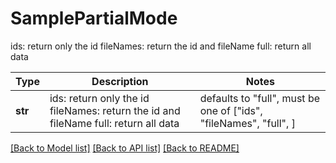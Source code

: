 # SamplePartialMode

ids: return only the id fileNames: return the id and fileName full: return all data 

Type | Description | Notes
------------- | ------------- | -------------
**str** | ids: return only the id fileNames: return the id and fileName full: return all data  | defaults to "full",  must be one of ["ids", "fileNames", "full", ]

[[Back to Model list]](../README.md#documentation-for-models) [[Back to API list]](../README.md#documentation-for-api-endpoints) [[Back to README]](../README.md)

